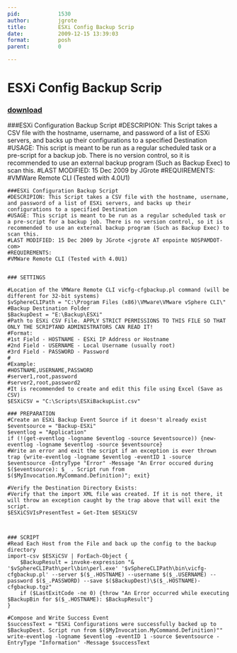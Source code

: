 ```yaml
---
pid:            1530
author:         jgrote
title:          ESXi Config Backup Scrip
date:           2009-12-15 13:39:03
format:         posh
parent:         0

---
```


# ESXi Config Backup Scrip

### [download](Scripts\1530.ps1)

###ESXi Configuration Backup Script
#DESCRIPION: This Script takes a CSV file with the hostname, username, and password of a list of ESXi servers, and backs up their configurations to a specified Destination
#USAGE: This script is meant to be run as a regular scheduled task or a pre-script for a backup job. There is no version control, so it is recommended to use an external backup program (Such as Backup Exec) to scan this.
#LAST MODIFIED: 15 Dec 2009 by JGrote <jgrote AT enpointe NOSPAMDOT-com>
#REQUIREMENTS: 
#VMWare Remote CLI (Tested with 4.0U1)

```posh
###ESXi Configuration Backup Script
#DESCRIPION: This Script takes a CSV file with the hostname, username, and password of a list of ESXi servers, and backs up their configurations to a specified Destination
#USAGE: This script is meant to be run as a regular scheduled task or a pre-script for a backup job. There is no version control, so it is recommended to use an external backup program (Such as Backup Exec) to scan this.
#LAST MODIFIED: 15 Dec 2009 by JGrote <jgrote AT enpointe NOSPAMDOT-com>
#REQUIREMENTS: 
#VMWare Remote CLI (Tested with 4.0U1)


### SETTINGS

#Location of the VMWare Remote CLI vicfg-cfgbackup.pl command (will be different for 32-bit systems)
$vSphereCLIPath = "C:\Program Files (x86)\VMware\VMware vSphere CLI\"
#Backup Destination Folder
$BackupDest = "E:\Backup\ESXi"
#Path to ESXi CSV File. APPLY STRICT PERMISSIONS TO THIS FILE SO THAT ONLY THE SCRIPTAND ADMINISTRATORS CAN READ IT! 
#Format: 
#1st Field - HOSTNAME - ESXi IP Address or Hostname
#2nd Field - USERNAME - Local Username (usually root)
#3rd Field - PASSWORD - Password
#
#Example:
#HOSTNAME,USERNAME,PASSWORD
#server1,root,password
#server2,root,password2
#It is recommended to create and edit this file using Excel (Save as CSV)
$ESXiCSV = "C:\Scripts\ESXiBackupList.csv"

### PREPARATION
#Create an ESXi Backup Event Source if it doesn't already exist
$eventsource = "Backup-ESXi"
$eventlog = "Application"
if (!(get-eventlog -logname $eventlog -source $eventsource)) {new-eventlog -logname $eventlog -source $eventsource}
#Write an error and exit the script if an exception is ever thrown
trap {write-eventlog -logname $eventlog -eventID 1 -source $eventsource -EntryType "Error" -Message "An Error occured during $($eventsource): $_ . Script run from $($MyInvocation.MyCommand.Definition)"; exit}

#Verify the Destination Directory Exists:
#Verify that the import XML file was created. If it is not there, it will throw an exception caught by the trap above that will exit the script.
$ESXiCSVIsPresentTest = Get-Item $ESXiCSV



### SCRIPT
#Read Each Host from the File and back up the config to the backup directory
import-csv $ESXiCSV | ForEach-Object {
    $BackupResult = invoke-expression "& '$vSphereCLIPath\perl\bin\perl.exe' '$vSphereCLIPath\bin\vicfg-cfgbackup.pl' --server $($_.HOSTNAME) --username $($_.USERNAME) --password $($_.PASSWORD) --save $($BackupDest)\$($_.HOSTNAME)-cfgbackup.tgz"
    if ($LastExitCode -ne 0) {throw "An Error occurred while executing $BackupBin for $($_.HOSTNAME): $BackupResult"}
}

#Compose and Write Success Event
$successText = "ESXi Configurations were successfully backed up to $BackupDest. Script run from $($MyInvocation.MyCommand.Definition)""
write-eventlog -logname $eventlog -eventID 1 -source $eventsource -EntryType "Information" -Message $successText
```
